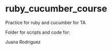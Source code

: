 # ruby_cucumber_course

Practice for ruby and cucumber for TA

Folder for scripts and code for:

Juana Rodriguez